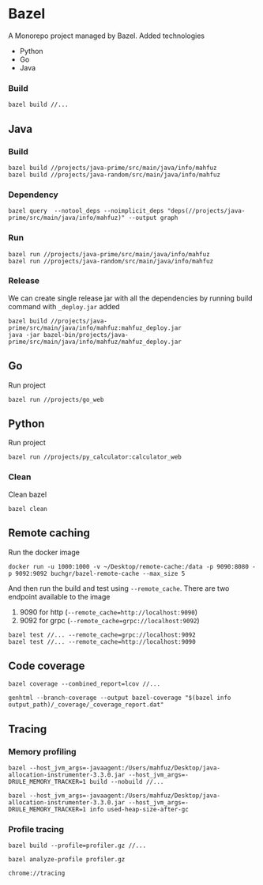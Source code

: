 # Bazel 
A Monorepo project managed by Bazel. Added technologies
* Python
* Go
* Java

### Build
```
bazel build //...
```

## Java

### Build

```
bazel build //projects/java-prime/src/main/java/info/mahfuz
bazel build //projects/java-random/src/main/java/info/mahfuz
```

### Dependency
```
bazel query  --notool_deps --noimplicit_deps "deps(//projects/java-prime/src/main/java/info/mahfuz)" --output graph
```

### Run

```
bazel run //projects/java-prime/src/main/java/info/mahfuz
bazel run //projects/java-random/src/main/java/info/mahfuz
```

### Release 

We can create single release jar with all the dependencies by running build command with `_deploy.jar` added

```
bazel build //projects/java-prime/src/main/java/info/mahfuz:mahfuz_deploy.jar
java -jar bazel-bin/projects/java-prime/src/main/java/info/mahfuz/mahfuz_deploy.jar
```

## Go

Run project
```
bazel run //projects/go_web
```

## Python

Run project
```
bazel run //projects/py_calculator:calculator_web
```

### Clean

Clean bazel 
```
bazel clean
```

## Remote caching

Run the docker image
```
docker run -u 1000:1000 -v ~/Desktop/remote-cache:/data -p 9090:8080 -p 9092:9092 buchgr/bazel-remote-cache --max_size 5
```

And then run the build and test using `--remote_cache`. There are two endpoint available to the image
1. 9090 for http (`--remote_cache=http://localhost:9090`)
2. 9092 for grpc (`--remote_cache=grpc://localhost:9092`)

```
bazel test //... --remote_cache=grpc://localhost:9092
bazel test //... --remote_cache=http://localhost:9090
```

## Code coverage

```
bazel coverage --combined_report=lcov //...

genhtml --branch-coverage --output bazel-coverage "$(bazel info output_path)/_coverage/_coverage_report.dat"
```

## Tracing
### Memory profiling

```
bazel --host_jvm_args=-javaagent:/Users/mahfuz/Desktop/java-allocation-instrumenter-3.3.0.jar --host_jvm_args=-DRULE_MEMORY_TRACKER=1 build --nobuild //...

bazel --host_jvm_args=-javaagent:/Users/mahfuz/Desktop/java-allocation-instrumenter-3.3.0.jar --host_jvm_args=-DRULE_MEMORY_TRACKER=1 info used-heap-size-after-gc
```


### Profile tracing 
```
bazel build --profile=profiler.gz //...

bazel analyze-profile profiler.gz

chrome://tracing
```
